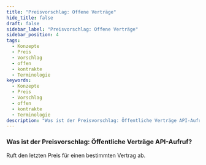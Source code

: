 ```yaml
---
title: "Preisvorschlag: Offene Verträge"
hide_title: false
draft: false
sidebar_label: "Preisvorschlag: Offene Verträge"
sidebar_position: 4
tags:
  - Konzepte
  - Preis
  - Vorschlag
  - offen
  - kontrakte
  - Terminologie
keywords:
  - Konzepte
  - Preis
  - Vorschlag
  - offen
  - kontrakte
  - Terminologie
description: "Was ist der Preisvorschlag: Öffentliche Verträge API-Aufruf?"
---
```


### Was ist der Preisvorschlag: Öffentliche Verträge API-Aufruf?

Ruft den letzten Preis für einen bestimmten Vertrag ab.
